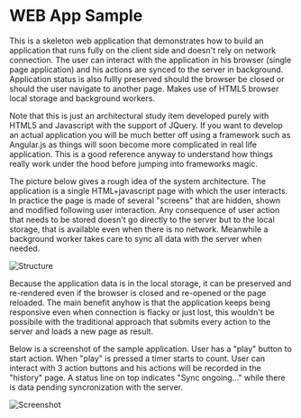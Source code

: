 
WEB App Sample
=============

This is a skeleton web application that demonstrates how to build an application that runs fully on the client side and doesn't rely on network connection. The user can interact with the application in his browser (single page application) and his actions are synced to the server in background. Application status is also fullly preserved should the browser be closed or should the user navigate to another page. Makes use of HTML5 browser local storage and background workers.

Note that this is just an architectural study item developed purely with HTML5 and Javascript with the support of JQuery. If you want to develop an actual application you will be much better off using a framework such as Angular.js as things will soon become more complicated in real life application. This is a good reference anyway to understand how things really work under the hood before jumping into frameworks magic.

The picture below gives a rough idea of the system architecture. The application is a single HTML+javascript page with which the user interacts. In practice the page is made of several "screens" that are hidden, shown and modified following user interaction. Any consequence of user action that needs to be stored doesn't go directly to the server but to the local storage, that is available even when there is no network. Meanwhile a background worker takes care to sync all data with the server when needed.

![Structure](https://raw.github.com/nicolacimmino/playground/master/WebAppSample/documentation/structure.png)

Because the application data is in the local storage, it can be preserved and re-rendered even if the browser is closed and re-opened or the page reloaded. The main benefit anyhow is that the application keeps being responsive even when connection is flacky or just lost, this wouldn't be possibile with the traditional approach that submits every action to the server and loads a new page as result.

Below is a screenshot of the sample application. User has a "play" button to start action. When "play" is pressed a timer starts to count. User can interact with 3 action buttons and his actions will be recorded in the "history" page. A status line on top indicates "Sync ongoing..." while there is data pending syncronization with the server.

![Screenshot](https://raw.github.com/nicolacimmino/playground/master/WebAppSample/documentation/screenshot.png)
